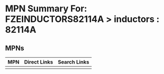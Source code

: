 



# MPN Summary For: FZEINDUCTORS82114A > inductors : 82114A

## MPNs
  

|MPN|Direct Links|Search Links|
| :--- | :--- | :--- |
||||
